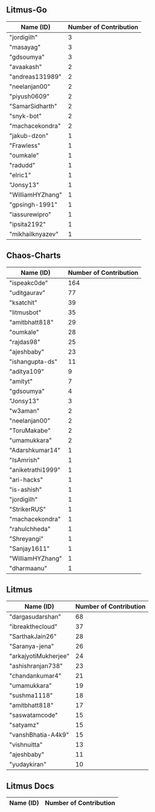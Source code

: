 ## Litmus-Go

|   Name (ID)  | Number of Contribution |
|--------------|------------------------|
| "jordigilh" | 3 | 
| "masayag" | 3 | 
| "gdsoumya" | 3 | 
| "avaakash" | 2 | 
| "andreas131989" | 2 | 
| "neelanjan00" | 2 | 
| "piyush0609" | 2 | 
| "SamarSidharth" | 2 | 
| "snyk-bot" | 2 | 
| "machacekondra" | 2 | 
| "jakub-dzon" | 1 | 
| "Frawless" | 1 | 
| "oumkale" | 1 | 
| "radudd" | 1 | 
| "elric1" | 1 | 
| "Jonsy13" | 1 | 
| "WilliamHYZhang" | 1 | 
| "gpsingh-1991" | 1 | 
| "iassurewipro" | 1 | 
| "ipsita2192" | 1 | 
| "mikhailknyazev" | 1 |

## Chaos-Charts

|   Name (ID)  | Number of Contribution |
|--------------|------------------------
| "ispeakc0de" | 164 | 
| "uditgaurav" | 77 | 
| "ksatchit" | 39 | 
| "litmusbot" | 35 | 
| "amitbhatt818" | 29 | 
| "oumkale" | 28 | 
| "rajdas98" | 25 | 
| "ajeshbaby" | 23 | 
| "ishangupta-ds" | 11 | 
| "aditya109" | 9 | 
| "amityt" | 7 | 
| "gdsoumya" | 4 | 
| "Jonsy13" | 3 | 
| "w3aman" | 2 | 
| "neelanjan00" | 2 | 
| "ToruMakabe" | 2 | 
| "umamukkara" | 2 | 
| "Adarshkumar14" | 1 | 
| "IsAmrish" | 1 | 
| "aniketrathi1999" | 1 | 
| "ari-hacks" | 1 | 
| "is-ashish" | 1 | 
| "jordigilh" | 1 | 
| "StrikerRUS" | 1 | 
| "machacekondra" | 1 | 
| "rahulchheda" | 1 | 
| "Shreyangi" | 1 | 
| "Sanjay1611" | 1 | 
| "WilliamHYZhang" | 1 | 
| "dharmaanu" | 1 | 

## Litmus

|   Name (ID)  | Number of Contribution |
|--------------|------------------------|
| "dargasudarshan" | 68 | 
| "ibreakthecloud" | 37 | 
| "SarthakJain26" | 28 | 
| "Saranya-jena" | 26 | 
| "arkajyotiMukherjee" | 24 | 
| "ashishranjan738" | 23 | 
| "chandankumar4" | 21 | 
| "umamukkara" | 19 | 
| "sushma1118" | 18 | 
| "amitbhatt818" | 17 | 
| "saswatamcode" | 15 | 
| "satyamz" | 15 | 
| "vanshBhatia-A4k9" | 15 | 
| "vishnuitta" | 13 | 
| "ajeshbaby" | 11 | 
| "yudaykiran" | 10 |

## Litmus Docs

|   Name (ID)  | Number of Contribution |
|--------------|------------------------|
